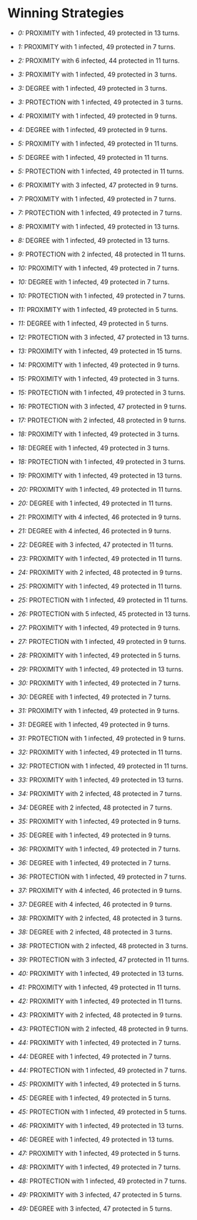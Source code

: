 # Winning Strategies

* _0:_ PROXIMITY with 1 infected, 49 protected in 13 turns.


* _1:_ PROXIMITY with 1 infected, 49 protected in 7 turns.


* _2:_ PROXIMITY with 6 infected, 44 protected in 11 turns.


* _3:_ PROXIMITY with 1 infected, 49 protected in 3 turns.


* _3:_ DEGREE with 1 infected, 49 protected in 3 turns.


* _3:_ PROTECTION with 1 infected, 49 protected in 3 turns.


* _4:_ PROXIMITY with 1 infected, 49 protected in 9 turns.


* _4:_ DEGREE with 1 infected, 49 protected in 9 turns.


* _5:_ PROXIMITY with 1 infected, 49 protected in 11 turns.


* _5:_ DEGREE with 1 infected, 49 protected in 11 turns.


* _5:_ PROTECTION with 1 infected, 49 protected in 11 turns.


* _6:_ PROXIMITY with 3 infected, 47 protected in 9 turns.


* _7:_ PROXIMITY with 1 infected, 49 protected in 7 turns.


* _7:_ PROTECTION with 1 infected, 49 protected in 7 turns.


* _8:_ PROXIMITY with 1 infected, 49 protected in 13 turns.


* _8:_ DEGREE with 1 infected, 49 protected in 13 turns.


* _9:_ PROTECTION with 2 infected, 48 protected in 11 turns.


* _10:_ PROXIMITY with 1 infected, 49 protected in 7 turns.


* _10:_ DEGREE with 1 infected, 49 protected in 7 turns.


* _10:_ PROTECTION with 1 infected, 49 protected in 7 turns.


* _11:_ PROXIMITY with 1 infected, 49 protected in 5 turns.


* _11:_ DEGREE with 1 infected, 49 protected in 5 turns.


* _12:_ PROTECTION with 3 infected, 47 protected in 13 turns.


* _13:_ PROXIMITY with 1 infected, 49 protected in 15 turns.


* _14:_ PROXIMITY with 1 infected, 49 protected in 9 turns.


* _15:_ PROXIMITY with 1 infected, 49 protected in 3 turns.


* _15:_ PROTECTION with 1 infected, 49 protected in 3 turns.


* _16:_ PROTECTION with 3 infected, 47 protected in 9 turns.


* _17:_ PROTECTION with 2 infected, 48 protected in 9 turns.


* _18:_ PROXIMITY with 1 infected, 49 protected in 3 turns.


* _18:_ DEGREE with 1 infected, 49 protected in 3 turns.


* _18:_ PROTECTION with 1 infected, 49 protected in 3 turns.


* _19:_ PROXIMITY with 1 infected, 49 protected in 13 turns.


* _20:_ PROXIMITY with 1 infected, 49 protected in 11 turns.


* _20:_ DEGREE with 1 infected, 49 protected in 11 turns.


* _21:_ PROXIMITY with 4 infected, 46 protected in 9 turns.


* _21:_ DEGREE with 4 infected, 46 protected in 9 turns.


* _22:_ DEGREE with 3 infected, 47 protected in 11 turns.


* _23:_ PROXIMITY with 1 infected, 49 protected in 11 turns.


* _24:_ PROXIMITY with 2 infected, 48 protected in 9 turns.


* _25:_ PROXIMITY with 1 infected, 49 protected in 11 turns.


* _25:_ PROTECTION with 1 infected, 49 protected in 11 turns.


* _26:_ PROTECTION with 5 infected, 45 protected in 13 turns.


* _27:_ PROXIMITY with 1 infected, 49 protected in 9 turns.


* _27:_ PROTECTION with 1 infected, 49 protected in 9 turns.


* _28:_ PROXIMITY with 1 infected, 49 protected in 5 turns.


* _29:_ PROXIMITY with 1 infected, 49 protected in 13 turns.


* _30:_ PROXIMITY with 1 infected, 49 protected in 7 turns.


* _30:_ DEGREE with 1 infected, 49 protected in 7 turns.


* _31:_ PROXIMITY with 1 infected, 49 protected in 9 turns.


* _31:_ DEGREE with 1 infected, 49 protected in 9 turns.


* _31:_ PROTECTION with 1 infected, 49 protected in 9 turns.


* _32:_ PROXIMITY with 1 infected, 49 protected in 11 turns.


* _32:_ PROTECTION with 1 infected, 49 protected in 11 turns.


* _33:_ PROXIMITY with 1 infected, 49 protected in 13 turns.


* _34:_ PROXIMITY with 2 infected, 48 protected in 7 turns.


* _34:_ DEGREE with 2 infected, 48 protected in 7 turns.


* _35:_ PROXIMITY with 1 infected, 49 protected in 9 turns.


* _35:_ DEGREE with 1 infected, 49 protected in 9 turns.


* _36:_ PROXIMITY with 1 infected, 49 protected in 7 turns.


* _36:_ DEGREE with 1 infected, 49 protected in 7 turns.


* _36:_ PROTECTION with 1 infected, 49 protected in 7 turns.


* _37:_ PROXIMITY with 4 infected, 46 protected in 9 turns.


* _37:_ DEGREE with 4 infected, 46 protected in 9 turns.


* _38:_ PROXIMITY with 2 infected, 48 protected in 3 turns.


* _38:_ DEGREE with 2 infected, 48 protected in 3 turns.


* _38:_ PROTECTION with 2 infected, 48 protected in 3 turns.


* _39:_ PROTECTION with 3 infected, 47 protected in 11 turns.


* _40:_ PROXIMITY with 1 infected, 49 protected in 13 turns.


* _41:_ PROXIMITY with 1 infected, 49 protected in 11 turns.


* _42:_ PROXIMITY with 1 infected, 49 protected in 11 turns.


* _43:_ PROXIMITY with 2 infected, 48 protected in 9 turns.


* _43:_ PROTECTION with 2 infected, 48 protected in 9 turns.


* _44:_ PROXIMITY with 1 infected, 49 protected in 7 turns.


* _44:_ DEGREE with 1 infected, 49 protected in 7 turns.


* _44:_ PROTECTION with 1 infected, 49 protected in 7 turns.


* _45:_ PROXIMITY with 1 infected, 49 protected in 5 turns.


* _45:_ DEGREE with 1 infected, 49 protected in 5 turns.


* _45:_ PROTECTION with 1 infected, 49 protected in 5 turns.


* _46:_ PROXIMITY with 1 infected, 49 protected in 13 turns.


* _46:_ DEGREE with 1 infected, 49 protected in 13 turns.


* _47:_ PROXIMITY with 1 infected, 49 protected in 5 turns.


* _48:_ PROXIMITY with 1 infected, 49 protected in 7 turns.


* _48:_ PROTECTION with 1 infected, 49 protected in 7 turns.


* _49:_ PROXIMITY with 3 infected, 47 protected in 5 turns.


* _49:_ DEGREE with 3 infected, 47 protected in 5 turns.


